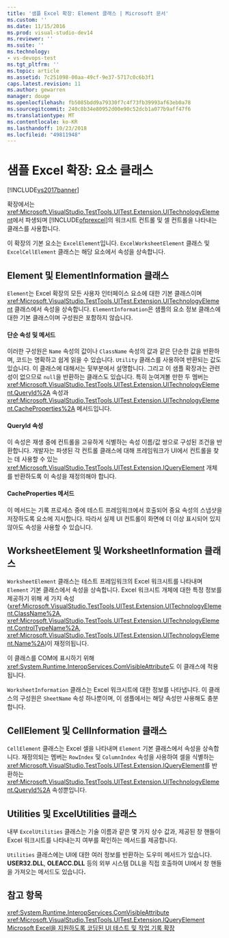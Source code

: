 ```yaml
---
title: '샘플 Excel 확장: Element 클래스 | Microsoft 문서'
ms.custom: ''
ms.date: 11/15/2016
ms.prod: visual-studio-dev14
ms.reviewer: ''
ms.suite: ''
ms.technology:
- vs-devops-test
ms.tgt_pltfrm: ''
ms.topic: article
ms.assetid: 7c251098-00aa-49cf-9e37-5717c0c6b3f1
caps.latest.revision: 11
ms.author: gewarren
manager: douge
ms.openlocfilehash: fb5085bdd9a79330f7c4f73fb39993af63eb0a78
ms.sourcegitcommit: 240c8b34e80952d00e90c52dcb1a077b9aff47f6
ms.translationtype: MT
ms.contentlocale: ko-KR
ms.lasthandoff: 10/23/2018
ms.locfileid: "49811948"
---
```

# <a name="sample-excel-extension-element-classes"></a>샘플 Excel 확장: 요소 클래스
[!INCLUDE[vs2017banner](../includes/vs2017banner.md)]

확장에서는 <xref:Microsoft.VisualStudio.TestTools.UITest.Extension.UITechnologyElement>에서 파생되며 [!INCLUDE[ofprexcel](../includes/ofprexcel-md.md)]의 워크시트 컨트롤 및 셀 컨트롤을 나타내는 클래스를 사용합니다.  
  
 이 확장의 기본 요소는 `ExcelElement`입니다. `ExcelWorksheetElement` 클래스 및 `ExcelCellElement` 클래스는 해당 요소에서 속성을 상속합니다.  
  
## <a name="element-and-elementinformation-classes"></a>Element 및 ElementInformation 클래스  
 `Element`는 Excel 확장의 모든 사용자 인터페이스 요소에 대한 기본 클래스이며 <xref:Microsoft.VisualStudio.TestTools.UITest.Extension.UITechnologyElement> 클래스에서 속성을 상속합니다. `ElementInformation`은 샘플의 요소 정보 클래스에 대한 기본 클래스이며 구성원은 포함하지 않습니다.  
  
#### <a name="simple-properties-and-methods"></a>단순 속성 및 메서드  
 이러한 구성원은 `Name` 속성의 값이나 `ClassName` 속성의 값과 같은 단순한 값을 반환하며, 코드는 명확하고 쉽게 읽을 수 있습니다. `Utility` 클래스를 사용하여 반환되는 값도 있습니다. 이 클래스에 대해서는 뒷부분에서 설명합니다. 그리고 이 샘플 확장과는 관련성이 없으므로 `null`을 반환하는 클래스도 있습니다. 특히 눈여겨볼 만한 두 멤버는 <xref:Microsoft.VisualStudio.TestTools.UITest.Extension.UITechnologyElement.QueryId%2A> 속성과 <xref:Microsoft.VisualStudio.TestTools.UITest.Extension.UITechnologyElement.CacheProperties%2A> 메서드입니다.  
  
#### <a name="queryid-property"></a>QueryId 속성  
 이 속성은 재생 중에 컨트롤을 고유하게 식별하는 속성 이름/값 쌍으로 구성된 조건을 반환합니다. 개발자는 파생된 각 컨트롤 클래스에 대해 프레임워크가 UI에서 컨트롤을 찾는 데 사용할 수 있는 <xref:Microsoft.VisualStudio.TestTools.UITest.Extension.IQueryElement> 개체를 반환하도록 이 속성을 재정의해야 합니다.  
  
#### <a name="cacheproperties-method"></a>CacheProperties 메서드  
 이 메서드는 기록 프로세스 중에 테스트 프레임워크에서 호출되어 중요 속성의 스냅샷을 저장하도록 요소에 지시합니다. 따라서 실제 UI 컨트롤이 화면에 더 이상 표시되어 있지 않아도 속성을 사용할 수 있습니다.  
  
## <a name="worksheetelement-and-worksheetinformation-classes"></a>WorksheetElement 및 WorksheetInformation 클래스  
 `WorksheetElement` 클래스는 테스트 프레임워크의 Excel 워크시트를 나타내며 `Element` 기본 클래스에서 속성을 상속합니다. Excel 워크시트 개체에 대한 특정 정보를 제공하기 위해 세 가지 속성(<xref:Microsoft.VisualStudio.TestTools.UITest.Extension.UITechnologyElement.ClassName%2A>, <xref:Microsoft.VisualStudio.TestTools.UITest.Extension.UITechnologyElement.ControlTypeName%2A>, <xref:Microsoft.VisualStudio.TestTools.UITest.Extension.UITechnologyElement.Name%2A>)이 재정의됩니다.  
  
 이 클래스를 COM에 표시하기 위해 <xref:System.Runtime.InteropServices.ComVisibleAttribute>도 이 클래스에 적용됩니다.  
  
 `WorksheetInformation` 클래스는 Excel 워크시트에 대한 정보를 나타냅니다. 이 클래스의 구성원은 `SheetName` 속성 하나뿐이며, 이 샘플에서는 해당 속성만 사용해도 충분합니다.  
  
## <a name="cellelement-and-cellinformation-classes"></a>CellElement 및 CellInformation 클래스  
 `CellElement` 클래스는 Excel 셀을 나타내며 `Element` 기본 클래스에서 속성을 상속합니다. 재정의되는 멤버는 `RowIndex` 및 `ColumnIndex` 속성을 사용하여 셀을 식별하는 <xref:Microsoft.VisualStudio.TestTools.UITest.Extension.IQueryElement>를 반환하는 <xref:Microsoft.VisualStudio.TestTools.UITest.Extension.UITechnologyElement.QueryId%2A> 속성뿐입니다.  
  
## <a name="utilities-and-excelutilities-classes"></a>Utilities 및 ExcelUtilities 클래스  
 내부 `ExcelUtilities` 클래스는 기술 이름과 같은 몇 가지 상수 값과, 제공된 창 핸들이 Excel 워크시트를 나타내는지 여부를 확인하는 메서드를 제공합니다.  
  
 `Utilities` 클래스에는 UI에 대한 여러 정보를 반환하는 도우미 메서드가 있습니다. **USER32.DLL**, **OLEACC.DLL** 등의 외부 시스템 DLL을 직접 호출하여 UI에서 창 핸들을 가져오는 메서드도 있습니다<strong>.</strong>  
  
## <a name="see-also"></a>참고 항목  
 <xref:System.Runtime.InteropServices.ComVisibleAttribute>   
 <xref:Microsoft.VisualStudio.TestTools.UITest.Extension.IQueryElement>   
 [Microsoft Excel을 지원하도록 코딩된 UI 테스트 및 작업 기록 확장](../test/extending-coded-ui-tests-and-action-recordings-to-support-microsoft-excel.md)



